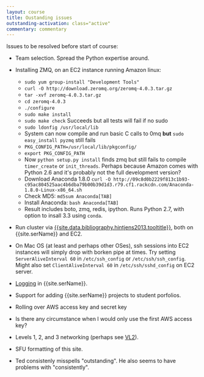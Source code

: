 ```yaml
---
layout: course
title: Oustanding issues
outstanding-activation: class="active"
commentary: commentary
---
```

Issues to be resolved before start of course:

* Team selection. Spread the Python expertise around.
* Installing ZMQ, on an EC2 instance running Amazon linux:

  * `sudo yum group-install "Development Tools"`
  * `curl -O http://download.zeromq.org/zeromq-4.0.3.tar.gz`
  * `tar -xvf zeromq-4.0.3.tar.gz`
  * `cd zeromq-4.0.3`
  * `./configure`
  * `sudo make install`
  * `sudo make check` Succeeds but all tests will fail if no sudo
  * `sudo ldonfig /usr/local/lib`
  * System can now compile and run basic C calls to 0mq __but__ `sudo easy_install pyzmq` still fails
  * `PKG_CONFIG_PATH=/usr/local/lib/pkgconfig/`
  * `export PKG_CONFIG_PATH`
  * Now `python setup.py install` finds zmq but still fails to compile `timer_create` or `init_threads`. Perhaps because Amazon comes with Python 2.6 and it's probably not the full development version?
  * Download Anaconda 1.8.0 `curl -O http://09c8d0b2229f813c1b93-c95ac804525aac4b6dba79b00b39d1d3.r79.cf1.rackcdn.com/Anaconda-1.8.0-Linux-x86_64.sh`
  * Check MD5: `md5sum Anaconda[TAB]`
  * Install Anaconda: `bash Anaconda[TAB]`
  * Result includes boto, zmq, redis, ipython. Runs Python 2.7, with option to insall 3.3 using `conda`.

* Run cluster via [{{site.data.bibliography.hintjens2013.tooltitle}}]({{site.data.bibliography.hintjens2013.url}}), both on {{site.serName}} and EC2.
* On Mac OS (at least and perhaps other OSes), ssh sessions into EC2 instances will simply drop with borken pipe at times. Try setting `ServerAliveInterval 60` in `/etc/ssh_config` or `/etc/ssh/ssh_config`. Might also set `ClientAliveInterval 60` in `/etc/ssh/sshd_config` on EC2 server.
* [Logging](log.html) in {{site.serName}}.
* Support for adding {{site.serName}} projects to student porfolios.
* Rolling over AWS access key and secret key
* Is there any circumstance when I would only use the first AWS access key?
* Levels 1, 2, and 3 networking (perhaps see [VL2]({{site.data.bibliography.greenberg2011.url}})).
* SFU formatting of this site.
* Ted consistenly misspells "outstanding". He also seems to have problems with "consistently".